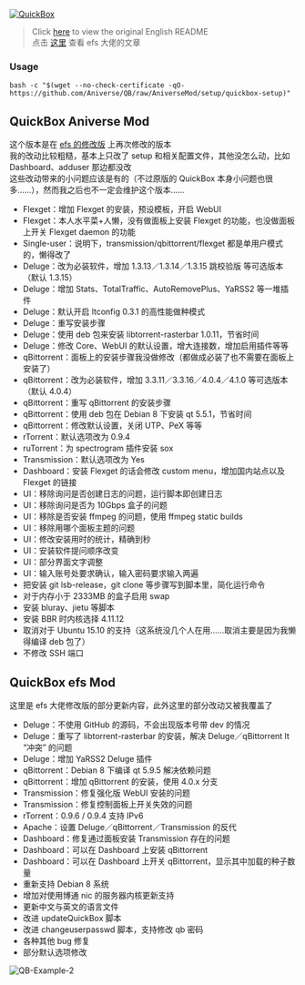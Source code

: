 [![QuickBox](https://cdn.quickbox.io/file/2018/04/qb_logo_original.svg "QuickBox")](https://quickbox.io)

> Click [here](https://github.com/amefs/QB/blob/master/README.md) to view the original English README  
> 点击 [这里](https://amefs.net/archives/1613.html) 查看 efs 大佬的文章  

### Usage

```
bash -c "$(wget --no-check-certificate -qO- https://github.com/Aniverse/QB/raw/AniverseMod/setup/quickbox-setup)"
```

## QuickBox Aniverse Mod

这个版本是在 [efs 的修改版](https://github.com/amefs/QB) 上再次修改的版本  
我的改动比较粗糙，基本上只改了 setup 和相关配置文件，其他没怎么动，比如 Dashboard、adduser 那边都没改  
这些改动带来的小问题应该是有的（不过原版的 QuickBox 本身小问题也很多……），然而我之后也不一定会维护这个版本……  

* Flexget：增加 Flexget 的安装，预设模板，开启 WebUI
* Flexget：本人水平菜+人懒，没有做面板上安装 Flexget 的功能，也没做面板上开关 Flexget daemon 的功能
* Single-user：说明下，transmission/qbittorrent/flexget 都是单用户模式的，懒得改了
* Deluge：改为必装软件，增加 1.3.13／1.3.14／1.3.15 跳校验版 等可选版本（默认 1.3.15）
* Deluge：增加 Stats、TotalTraffic、AutoRemovePlus、YaRSS2 等一堆插件
* Deluge：默认开启 ltconfig 0.3.1 的高性能做种模式
* Deluge：重写安装步骤
* Deluge：使用 deb 包来安装 libtorrent-rasterbar 1.0.11，节省时间
* Deluge：修改 Core、WebUI 的默认设置，增大连接数，增加启用插件等等
* qBittorrent：面板上的安装步骤我没做修改（都做成必装了也不需要在面板上安装了）
* qBittorrent：改为必装软件，增加 3.3.11／3.3.16／4.0.4／4.1.0 等可选版本（默认 4.0.4）
* qBittorrent：重写 qBittorrent 的安装步骤
* qBittorrent：使用 deb 包在 Debian 8 下安装 qt 5.5.1，节省时间
* qBittorrent：修改默认设置，关闭 UTP、PeX 等等
* rTorrent：默认选项改为 0.9.4
* ruTorrent：为 spectrogram 插件安装 sox
* Transmission：默认选项改为 Yes
* Dashboard：安装 Flexget 的话会修改 custom menu，增加国内站点以及 Flexget 的链接
* UI：移除询问是否创建日志的问题，运行脚本即创建日志
* UI：移除询问是否为 10Gbps 盒子的问题
* UI：移除是否安装 ffmpeg 的问题，使用 ffmpeg static builds
* UI：移除用哪个面板主题的问题
* UI：修改安装用时的统计，精确到秒
* UI：安装软件提问顺序改变
* UI：部分界面文字调整
* UI：输入账号处要求确认，输入密码要求输入两遍
* 把安装 git lsb-release，git clone 等步骤写到脚本里，简化运行命令
* 对于内存小于 2333MB 的盒子启用 swap
* 安装 bluray、jietu 等脚本
* 安装 BBR 时内核选择 4.11.12  
* 取消对于 Ubuntu 15.10 的支持（这系统没几个人在用……取消主要是因为我懒得编译 deb 包了）
* 不修改 SSH 端口



## QuickBox efs Mod

这里是 efs 大佬修改版的部分更新内容，此外这里的部分改动又被我覆盖了  

* Deluge：不使用 GitHub 的源码，不会出现版本号带 dev 的情况
* Deluge：重写了 libtorrent-rasterbar 的安装，解决 Deluge／qBittorrent lt “冲突” 的问题
* Deluge：增加 YaRSS2 Deluge 插件
* qBittorrent：Debian 8 下编译 qt 5.9.5 解决依赖问题
* qBittorrent：增加 qBittorrent 的安装，使用 4.0.x 分支
* Transmission：修复强化版 WebUI 安装的问题
* Transmission：修复控制面板上开关失效的问题
* rTorrent：0.9.6 / 0.9.4 支持 IPv6
* Apache：设置 Deluge／qBittorrent／Transmission 的反代
* Dashboard：修复通过面板安装 Transmission 存在的问题
* Dashboard：可以在 Dashboard 上安装 qBittorrent
* Dashboard：可以在 Dashboard 上开关 qBittorrent，显示其中加载的种子数量
* 重新支持 Debian 8 系统
* 增加对使用博通 nic 的服务器内核更新支持
* 更新中文与英文的语言文件
* 改进 updateQuickBox 脚本
* 改进 changeuserpasswd 脚本，支持修改 qb 密码
* 各种其他 bug 修复
* 部分默认选项修改


![QB-Example-2](https://cache.amefs.net/wp-content/uploads/2018/05/01125944/QB-Example-2.png)
